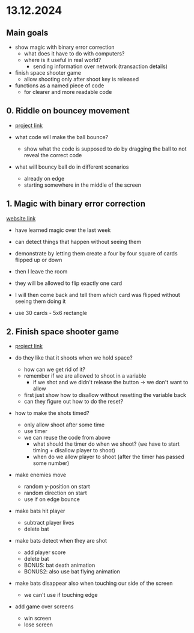 # 13.12.2024

## Main goals

- show magic with binary error correction
  - what does it have to do with computers?
  - where is it useful in real world?
    - sending information over network (transaction details)
- finish space shooter game
  - allow shooting only after shoot key is released
- functions as a named piece of code
    - for clearer and more readable code


## 0. Riddle on bouncey movement

- [project link](https://scratch.mit.edu/projects/1109965299/)

- what code will make the ball bounce?
  - show what the code is supposed to do by dragging the ball to not reveal the correct code

- what will bouncy ball do in different scenarios
  - already on edge
  - starting somewhere in the middle of the screen

## 1. Magic with binary error correction

[website link](https://www.csfieldguide.org.nz/en/chapters/coding-error-control/the-parity-magic-trick/)

- have learned magic over the last week
- can detect things that happen without seeing them
- demonstrate by letting them create a four by four square of cards flipped up or down
- then I leave the room
- they will be allowed to flip exactly one card
- I will then come back and tell them which card was flipped without seeing them doing it

- use 30 cards - 5x6 rectangle

## 2. Finish space shooter game

- [project link](https://scratch.mit.edu/projects/1109957789/)

- do they like that it shoots when we hold space?
  - how can we get rid of it?
  - remember if we are allowed to shoot in a variable
    - if we shot and we didn't release the button -> we don't want to allow
  - first just show how to disallow without resetting the variable back
  - can they figure out how to do the reset?

- how to make the shots timed?
  - only allow shoot after some time
  - use timer
  - we can reuse the code from above
    - what should the timer do when we shoot? (we have to start timing + disallow player to shoot)
    - when do we allow player to shoot (after the timer has passed some number)

- make enemies move
  - random y-position on start
  - random direction on start
  - use if on edge bounce

- make bats hit player
  - subtract player lives
  - delete bat

- make bats detect when they are shot
  - add player score
  - delete bat
  - BONUS: bat death animation
  - BONUS2: also use bat flying animation

- make bats disappear also when touching our side of the screen
  - we can't use if touching edge

- add game over screens 
  - win screen
  - lose screen